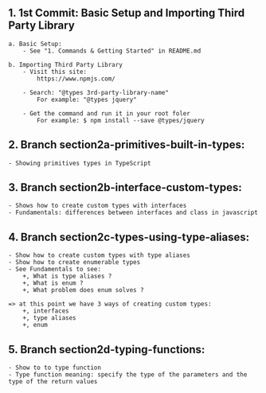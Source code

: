 ## 1. 1st Commit: Basic Setup and Importing Third Party Library

    a. Basic Setup:
        - See "1. Commands & Getting Started" in README.md

    b. Importing Third Party Library
        - Visit this site:
            https://www.npmjs.com/

        - Search: "@types 3rd-party-library-name"
            For example: "@types jquery"

        - Get the command and run it in your root foler
            For example: $ npm install --save @types/jquery

## 2. Branch section2a-primitives-built-in-types:

    - Showing primitives types in TypeScript

## 3. Branch section2b-interface-custom-types:

    - Shows how to create custom types with interfaces
    - Fundamentals: differences between interfaces and class in javascript

## 4. Branch section2c-types-using-type-aliases:

    - Show how to create custom types with type aliases
    - Show how to create enumerable types
    - See Fundamentals to see:
        +, What is type aliases ?
        +, What is enum ?
        +, What problem does enum solves ?

    => at this point we have 3 ways of creating custom types:
        +, interfaces
        +, type aliases
        +, enum

## 5. Branch section2d-typing-functions:

    - Show to to type function
    - Type function meaning: specify the type of the parameters and the type of the return values
